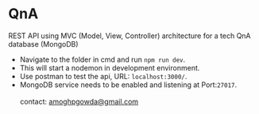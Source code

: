 # QnA
REST API using MVC (Model, View, Controller) architecture for a tech QnA database (MongoDB)
- Navigate to the folder in cmd and run ```npm run dev```.
- This will start a nodemon in development environment.
- Use postman to test the api, URL: ```localhost:3000/```.
- MongoDB service needs to be enabled and listening at Port:```27017```.
  <br />
  <br />
contact: [amoghpgowda@gmail.com](mailto:amoghpgowda@gmail.com)
